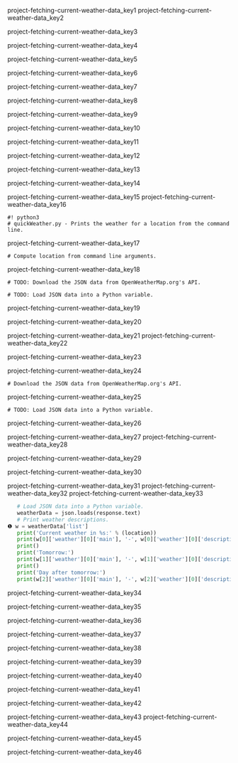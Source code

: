 project-fetching-current-weather-data_key1
project-fetching-current-weather-data_key2


project-fetching-current-weather-data_key3


project-fetching-current-weather-data_key4


project-fetching-current-weather-data_key5


project-fetching-current-weather-data_key6


project-fetching-current-weather-data_key7


project-fetching-current-weather-data_key8


project-fetching-current-weather-data_key9


project-fetching-current-weather-data_key10


project-fetching-current-weather-data_key11


project-fetching-current-weather-data_key12


project-fetching-current-weather-data_key13


project-fetching-current-weather-data_key14


project-fetching-current-weather-data_key15
project-fetching-current-weather-data_key16



    #! python3
    # quickWeather.py - Prints the weather for a location from the command line.

project-fetching-current-weather-data_key17


    # Compute location from command line arguments.
project-fetching-current-weather-data_key18


    # TODO: Download the JSON data from OpenWeatherMap.org's API.

    # TODO: Load JSON data into a Python variable.
project-fetching-current-weather-data_key19


project-fetching-current-weather-data_key20


project-fetching-current-weather-data_key21
project-fetching-current-weather-data_key22



project-fetching-current-weather-data_key23


project-fetching-current-weather-data_key24


    # Download the JSON data from OpenWeatherMap.org's API.

project-fetching-current-weather-data_key25


    # TODO: Load JSON data into a Python variable.
project-fetching-current-weather-data_key26


project-fetching-current-weather-data_key27
project-fetching-current-weather-data_key28



project-fetching-current-weather-data_key29


project-fetching-current-weather-data_key30



project-fetching-current-weather-data_key31
project-fetching-current-weather-data_key32
project-fetching-current-weather-data_key33
```python
   # Load JSON data into a Python variable.
   weatherData = json.loads(response.text)
   # Print weather descriptions.
❶ w = weatherData['list']
   print('Current weather in %s:' % (location))
   print(w[0]['weather'][0]['main'], '-', w[0]['weather'][0]['description'])
   print()
   print('Tomorrow:')
   print(w[1]['weather'][0]['main'], '-', w[1]['weather'][0]['description'])
   print()
   print('Day after tomorrow:')
   print(w[2]['weather'][0]['main'], '-', w[2]['weather'][0]['description'])
```
project-fetching-current-weather-data_key34


project-fetching-current-weather-data_key35



project-fetching-current-weather-data_key36


project-fetching-current-weather-data_key37


project-fetching-current-weather-data_key38


project-fetching-current-weather-data_key39


project-fetching-current-weather-data_key40


project-fetching-current-weather-data_key41


project-fetching-current-weather-data_key42


project-fetching-current-weather-data_key43
project-fetching-current-weather-data_key44


project-fetching-current-weather-data_key45


project-fetching-current-weather-data_key46
